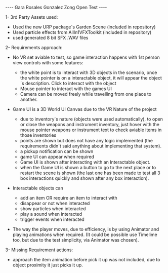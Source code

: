 ---- Gara Rosales Gonzalez Zong Open Test ----

1- 3rd Party Assets used:

  - Used the new URP package´s Garden Scene (included in repository)
  - Used particle effects from AllIn1VFXToolkit (included in repository)
  - used generated 8 bit SFX .WAV files

2- Requirements approach:

  - No VR set aviable to test, so game interaction happens with 1st person view controls with some features:
    - the white point is to interact with 3D objects in the scenario, once the white pointer is on a interactable object, it will appear the object´s description. Click to interact with the object
    - Mouse pointer to interact with the games UI
    - Camera can be moved freely while travelling from one place to another.
   

  - Game UI is a 3D World UI Canvas due to the VR Nature of the project
    - due to inventory´s nature (objects were used automatically), to open or close the weapons and instrument inventory, just hover with the mouse pointer weapons or instrument text to check aviable items in those inventories
    - points are shown but does not have any logic implemented (the requirements didn´t said anything about implementing that system).
    - a pickup notification can be shown
    - game UI can appear when required
    - Game UI is shown after interacting with an Interactable object.
    - when the Game UI is shown a button to go to the next place or to restart the scene is shown (the last one has been made to test all 3 box interactions quickly and shown after any box interaction).
   

  - Interactable objects can
    - add an item OR require an item to interact with
    - disappear or not when interacted
    - show particles when interacted
    - play a sound when interacted
    - trigger events when interacted
   

  - The way the player moves, due to efficiency, is by using Animator and playing animations when required. (It could be possible use Timelime too, but due to the test simplicity, via Animator was chosen).

3- Missing Requirement actions:
  - approach the item animation before pick it up was not included, due to object proximity it just picks it up.
